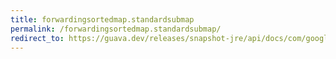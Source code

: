 ```yaml
---
title: forwardingsortedmap.standardsubmap
permalink: /forwardingsortedmap.standardsubmap/
redirect_to: https://guava.dev/releases/snapshot-jre/api/docs/com/google/common/collect/ForwardingSortedMap.html#standardSubMap-K-K-
---
```

